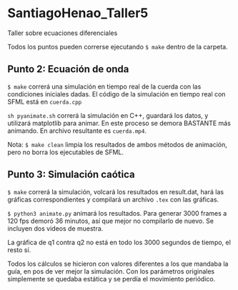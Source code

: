 # SantiagoHenao_Taller5
Taller sobre ecuaciones diferenciales

Todos los puntos pueden correrse ejecutando `$ make` dentro de la carpeta.

## Punto 2: Ecuación de onda

`$ make` correrá una simulación en tiempo real de la cuerda con las condiciones iniciales dadas. El código de la simulación en tiempo real con SFML está en `cuerda.cpp`

`sh pyanimate.sh` correrá la simulación en C++, guardará los datos, y utilizará matplotlib para animar. En este proceso se demora BASTANTE más animando. En archivo resultante es `cuerda.mp4`.

Nota: `$ make clean` limpia los resultados de ambos métodos de animación, pero no borra los ejecutables de SFML.

## Punto 3: Simulación caótica

`$ make` correrá la simulación, volcará los resultados en result.dat, hará las gráficas correspondientes y compilará un archivo `.tex` con las gráficas.

`$ python3 animate.py` animará los resultados. Para generar 3000 frames a 120 fps demoró 36 minutos, así que mejor no compilarlo de nuevo. Se incluyen dos videos de muestra.

La gráfica de q1 contra q2 no está en todo los 3000 segundos de tiempo, el resto sí.

Todos los cálculos se hicieron con valores diferentes a los que mandaba la guía, en pos de ver mejor la simulación. Con los parámetros originales simplemente se quedaba estática y se perdía el movimiento periódico.
